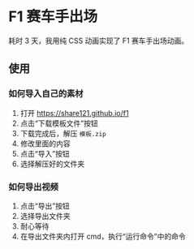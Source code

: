# F1 赛车手出场

耗时 3 天，我用纯 CSS 动画实现了 F1 赛车手出场动画。

## 使用

### 如何导入自己的素材

1. 打开 <https://share121.github.io/f1>
2. 点击“下载模板文件”按钮
3. 下载完成后，解压 `模板.zip`
4. 修改里面的内容
5. 点击“导入”按钮
6. 选择解压好的文件夹

### 如何导出视频

1. 点击“导出”按钮
2. 选择导出文件夹
3. 耐心等待
4. 在导出文件夹内打开 cmd，执行“运行命令”中的命令
